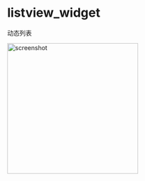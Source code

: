 # listview_widget

动态列表

<img src="https://static.oonnnoo.com/upload/sScP54cWJ.png" width="300" title="screenshot"/>

